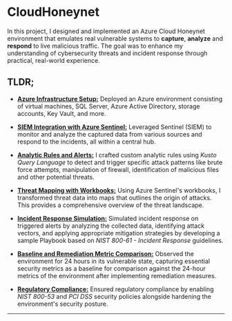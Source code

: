 # CloudHoneynet
In this project, I designed and implemented an Azure Cloud Honeynet environment that emulates real vulnerable systems to **capture**, **analyze** and **respond** to live malicious traffic. The goal was to enhance my understanding of cybersecurity threats and incident response through practical, real-world experience.

## TLDR;
- <ins>**Azure Infrastructure Setup:**</ins> Deployed an Azure environment consisting of virtual machines, SQL Server, Azure Active Directory, storage accounts, Key Vault, and more.
  
- <ins>**SIEM Integration with Azure Sentinel:**</ins> Leveraged Sentinel (SIEM) to monitor and analyze the captured data from various sources and respond to the incidents, all within a central hub.
  
- <ins>**Analytic Rules and Alerts:**</ins> I crafted custom analytic rules using *Kusto Query Language* to detect and trigger specific attack patterns like brute force attempts, manipulation of firewall, identification of malicious files and other potential threats.
  
- <ins>**Threat Mapping with Workbooks:**</ins> Using Azure Sentinel's workbooks, I transformed threat data into maps that outlines the origin of attacks. This provides a comprehensive overview of the threat landscape.

- <ins>**Incident Response Simulation:**</ins> Simulated incident response on triggered alerts by analyzing the collected data, identifying attack vectors, and applying appropriate mitigation strategies by developing a sample Playbook based on *NIST 800-61 - Incident Response* guidelines.
  
- <ins>**Baseline and Remediation Metric Comparison:**</ins> Observed the environment for 24 hours in its vulnerable state, capturing essential security metrics as a baseline for comparison against the 24-hour metrics of the environment after implementing remediation measures.
    
- <ins>**Regulatory Compliance:**</ins> Ensured regulatory compliance by enabling *NIST 800-53* and *PCI DSS* security policies alongside hardening the environment's security posture.

--- 

